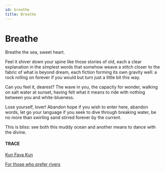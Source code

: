 ```yaml
---
id: breathe
title: Breathe 
---
```


# Breathe

Breathe the sea, sweet heart.

Feel it shiver down your spine
like those stories of old,
each a clear explanation
in the simplest words
that somehow weave a stitch
closer to the fabric
of what is beyond dream,
each fiction forming
its own gravity well: 
a rock rolling on forever 
if you would but turn
just a little bit
this way.

Can you feel it, dearest?
The wave in you,
the capacity for wonder,
walking on salt water at sunset, 
having felt what it means to ride
with nothing between
you and white-blueness.

Lose yourself, lover!
Abandon hope 
if you wish to enter here,
abandon words, 
let go your language
if you seek to dive
through breaking water,
be no more
than swirling sand stirred
forever by the current.

This is bliss:
see both this muddy ocean
and another means to dance
with the divine.


#### TRACE

[Kun Faya Kun](https://www.youtube.com/watch?v=R-dXS5TI_dQ "A. R. Rahman, Berklee")

[For those who prefer rivers](https://www.youtube.com/watch?v=0Hegd4xNfRo)
